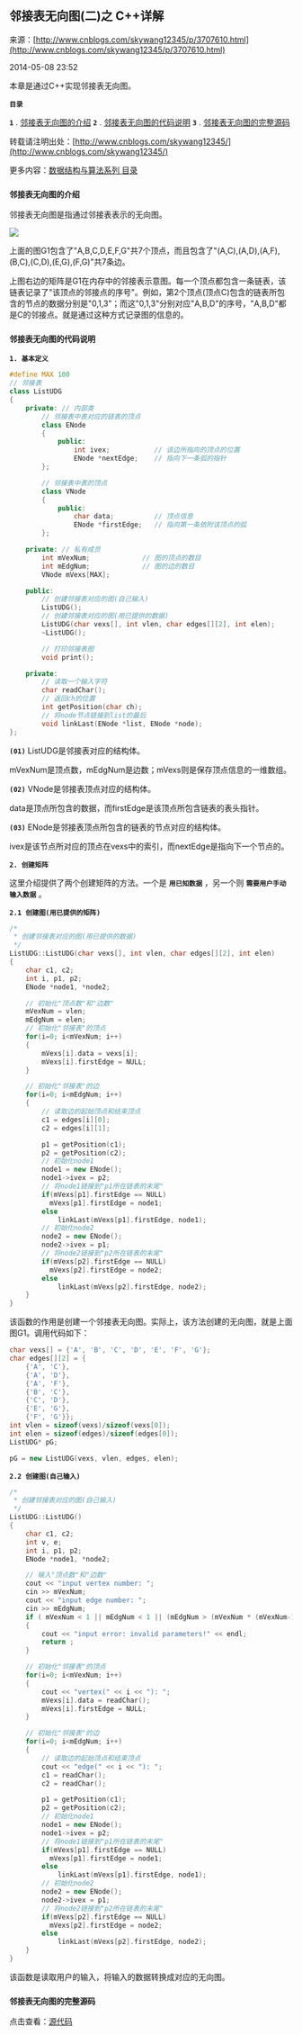 ## 邻接表无向图(二)之 C++详解

来源：[http://www.cnblogs.com/skywang12345/p/3707610.html](http://www.cnblogs.com/skywang12345/p/3707610.html)

2014-05-08 23:52


本章是通过C++实现邻接表无向图。

**`目录`**  

**`1`** . [邻接表无向图的介绍](#anchor1) 
 **`2`** . [邻接表无向图的代码说明](#anchor2) 
 **`3`** . [邻接表无向图的完整源码](#anchor3)

转载请注明出处：[http://www.cnblogs.com/skywang12345/](http://www.cnblogs.com/skywang12345/)

更多内容：[数据结构与算法系列 目录](http://www.cnblogs.com/skywang12345/p/3603935.html)




 

<a name="anchor1"></a>

###  **`邻接表无向图的介绍`** 

邻接表无向图是指通过邻接表表示的无向图。

[![](../pictures/graph/basic/07.jpg)](../pictures/graph/basic/07.jpg)

上面的图G1包含了"A,B,C,D,E,F,G"共7个顶点，而且包含了"(A,C),(A,D),(A,F),(B,C),(C,D),(E,G),(F,G)"共7条边。

上图右边的矩阵是G1在内存中的邻接表示意图。每一个顶点都包含一条链表，该链表记录了"该顶点的邻接点的序号"。例如，第2个顶点(顶点C)包含的链表所包含的节点的数据分别是"0,1,3"；而这"0,1,3"分别对应"A,B,D"的序号，"A,B,D"都是C的邻接点。就是通过这种方式记录图的信息的。

<a name="anchor2"></a>

###  **`邻接表无向图的代码说明`** 

**`1. 基本定义`** 


```cpp
#define MAX 100
// 邻接表
class ListUDG
{
    private: // 内部类
        // 邻接表中表对应的链表的顶点
        class ENode
        {
            public:
                int ivex;           // 该边所指向的顶点的位置
                ENode *nextEdge;    // 指向下一条弧的指针
        };

        // 邻接表中表的顶点
        class VNode
        {
            public:
                char data;          // 顶点信息
                ENode *firstEdge;   // 指向第一条依附该顶点的弧
        };

    private: // 私有成员
        int mVexNum;             // 图的顶点的数目
        int mEdgNum;             // 图的边的数目
        VNode mVexs[MAX];

    public:
        // 创建邻接表对应的图(自己输入)
        ListUDG();
        // 创建邻接表对应的图(用已提供的数据)
        ListUDG(char vexs[], int vlen, char edges[][2], int elen);
        ~ListUDG();

        // 打印邻接表图
        void print();

    private:
        // 读取一个输入字符
        char readChar();
        // 返回ch的位置
        int getPosition(char ch);
        // 将node节点链接到list的最后
        void linkLast(ENode *list, ENode *node);
};

```



**`(01)`**  ListUDG是邻接表对应的结构体。 

mVexNum是顶点数，mEdgNum是边数；mVexs则是保存顶点信息的一维数组。

**`(02)`**  VNode是邻接表顶点对应的结构体。 

data是顶点所包含的数据，而firstEdge是该顶点所包含链表的表头指针。

**`(03)`**  ENode是邻接表顶点所包含的链表的节点对应的结构体。 

ivex是该节点所对应的顶点在vexs中的索引，而nextEdge是指向下一个节点的。

**`2. 创建矩阵`** 

这里介绍提供了两个创建矩阵的方法。一个是 **`用已知数据`** ，另一个则 **`需要用户手动输入数据`** 。

**`2.1 创建图(用已提供的矩阵)`** 


```cpp
/*
 * 创建邻接表对应的图(用已提供的数据)
 */
ListUDG::ListUDG(char vexs[], int vlen, char edges[][2], int elen)
{
    char c1, c2;
    int i, p1, p2;
    ENode *node1, *node2;

    // 初始化"顶点数"和"边数"
    mVexNum = vlen;
    mEdgNum = elen;
    // 初始化"邻接表"的顶点
    for(i=0; i<mVexNum; i++)
    {
        mVexs[i].data = vexs[i];
        mVexs[i].firstEdge = NULL;
    }

    // 初始化"邻接表"的边
    for(i=0; i<mEdgNum; i++)
    {
        // 读取边的起始顶点和结束顶点
        c1 = edges[i][0];
        c2 = edges[i][1];

        p1 = getPosition(c1);
        p2 = getPosition(c2);
        // 初始化node1
        node1 = new ENode();
        node1->ivex = p2;
        // 将node1链接到"p1所在链表的末尾"
        if(mVexs[p1].firstEdge == NULL)
          mVexs[p1].firstEdge = node1;
        else
            linkLast(mVexs[p1].firstEdge, node1);
        // 初始化node2
        node2 = new ENode();
        node2->ivex = p1;
        // 将node2链接到"p2所在链表的末尾"
        if(mVexs[p2].firstEdge == NULL)
          mVexs[p2].firstEdge = node2;
        else
            linkLast(mVexs[p2].firstEdge, node2);
    }
}

```



该函数的作用是创建一个邻接表无向图。实际上，该方法创建的无向图，就是上面图G1。调用代码如下： 


```cpp
char vexs[] = {'A', 'B', 'C', 'D', 'E', 'F', 'G'};
char edges[][2] = {
    {'A', 'C'}, 
    {'A', 'D'}, 
    {'A', 'F'}, 
    {'B', 'C'}, 
    {'C', 'D'}, 
    {'E', 'G'}, 
    {'F', 'G'}};
int vlen = sizeof(vexs)/sizeof(vexs[0]);
int elen = sizeof(edges)/sizeof(edges[0]);
ListUDG* pG;

pG = new ListUDG(vexs, vlen, edges, elen);

```



**`2.2 创建图(自己输入)`** 


```cpp
/*
 * 创建邻接表对应的图(自己输入)
 */
ListUDG::ListUDG()
{
    char c1, c2;
    int v, e;
    int i, p1, p2;
    ENode *node1, *node2;

    // 输入"顶点数"和"边数"
    cout << "input vertex number: ";
    cin >> mVexNum;
    cout << "input edge number: ";
    cin >> mEdgNum;
    if ( mVexNum < 1 || mEdgNum < 1 || (mEdgNum > (mVexNum * (mVexNum-1))))
    {
        cout << "input error: invalid parameters!" << endl;
        return ;
    }

    // 初始化"邻接表"的顶点
    for(i=0; i<mVexNum; i++)
    {
        cout << "vertex(" << i << "): ";
        mVexs[i].data = readChar();
        mVexs[i].firstEdge = NULL;
    }

    // 初始化"邻接表"的边
    for(i=0; i<mEdgNum; i++)
    {
        // 读取边的起始顶点和结束顶点
        cout << "edge(" << i << "): ";
        c1 = readChar();
        c2 = readChar();

        p1 = getPosition(c1);
        p2 = getPosition(c2);
        // 初始化node1
        node1 = new ENode();
        node1->ivex = p2;
        // 将node1链接到"p1所在链表的末尾"
        if(mVexs[p1].firstEdge == NULL)
          mVexs[p1].firstEdge = node1;
        else
            linkLast(mVexs[p1].firstEdge, node1);
        // 初始化node2
        node2 = new ENode();
        node2->ivex = p1;
        // 将node2链接到"p2所在链表的末尾"
        if(mVexs[p2].firstEdge == NULL)
          mVexs[p2].firstEdge = node2;
        else
            linkLast(mVexs[p2].firstEdge, node2);
    }
}

```



该函数是读取用户的输入，将输入的数据转换成对应的无向图。

<a name="anchor3"></a>

###  **`邻接表无向图的完整源码`** 

点击查看：[源代码](../source/graph/basic/udg/cplus/ListUDG.cpp)
